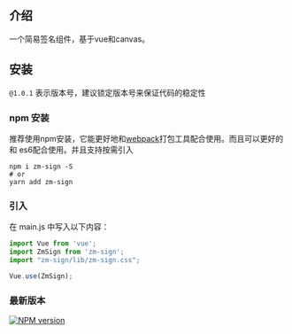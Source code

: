 ## 介绍

一个简易签名组件，基于vue和canvas。

## 安装

    
`@1.0.1` 表示版本号，建议锁定版本号来保证代码的稳定性

### npm 安装

推荐使用npm安装，它能更好地和[webpack](https://webpack.js.org/)打包工具配合使用。而且可以更好的和
es6配合使用。并且支持按需引入

```shell
npm i zm-sign -S
# or 
yarn add zm-sign
```

### 引入

在 main.js 中写入以下内容：

```javascript
import Vue from 'vue';
import ZmSign from 'zm-sign';
import "zm-sign/lib/zm-sign.css";

Vue.use(ZmSign);
```

### 最新版本

[![NPM version](https://img.shields.io/npm/v/zm-sign)](https://www.npmjs.com/package/zm-sign)
